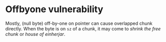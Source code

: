 # Offbyone vulnerability

Mostly, (null byte) off-by-one on pointer can cause overlapped chunk directly. When the byte is on `sz` of a chunk, it may come to *shrink the free chunk* or *house of einherjar*.
